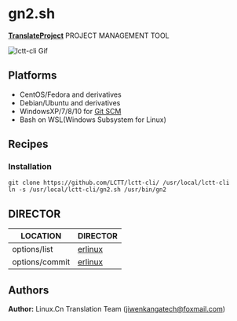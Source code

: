 # gn2.sh

**[TranslateProject](https://github.com/LCTT/TranslateProject)** PROJECT MANAGEMENT TOOL

![lctt-cli Gif](https://raw.githubusercontent.com/LCTT/lctt-cli/master/images/lctt-cli.gif)

## Platforms

- CentOS/Fedora and derivatives
- Debian/Ubuntu and derivatives
- WindowsXP/7/8/10 for [Git SCM](https://git-for-windows.github.io/)
- Bash on WSL(Windows Subsystem for Linux)

## Recipes
### Installation

```
git clone https://github.com/LCTT/lctt-cli/ /usr/local/lctt-cli
ln -s /usr/local/lctt-cli/gn2.sh /usr/bin/gn2
```
## DIRECTOR 

| LOCATION          | DIRECTOR                                 |
| ----------------- | ---------------------------------------- |
| options/list      | [erlinux](https://github.com/erlinux)    |
| options/commit    | [erlinux](https://github.com/erlinux)    |

## Authors

**Author:** Linux.Cn Translation Team ([jiwenkangatech@foxmail.com](mailto:jiwenkangatech@foxmail.com))
